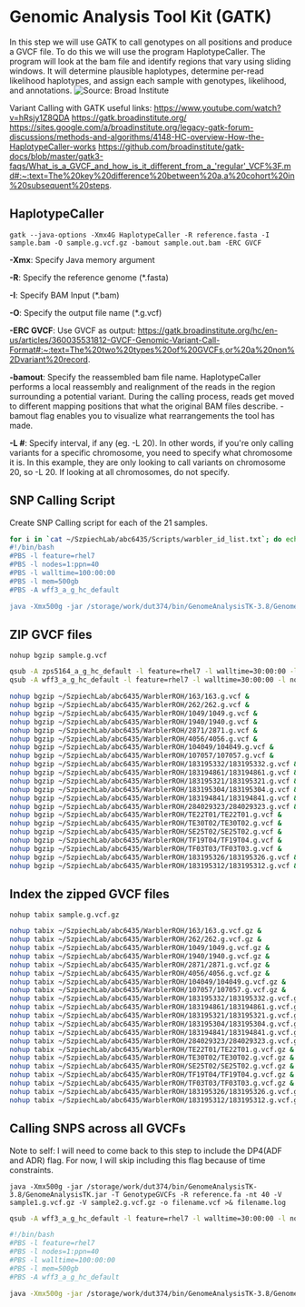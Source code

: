 
# Genomic Analysis Tool Kit (GATK)
In this step we will use GATK to call genotypes on all positions and produce a GVCF file. To do this we will use the program HaplotypeCaller. The program will look at the bam file and identify regions that vary using sliding windows. It will determine plausible haplotypes, determine per-read likelihood haplotypes, and assign each sample with genotypes, likelihood, and annotations. 
![Source: Broad Institute](https://us.v-cdn.net/5019796/uploads/FileUpload/a4/5ac06fc8af4b1b0c474f03e45f9017.png)

Variant Calling with GATK useful links:
https://www.youtube.com/watch?v=hRsjy1Z8QDA
https://gatk.broadinstitute.org/ 
https://sites.google.com/a/broadinstitute.org/legacy-gatk-forum-discussions/methods-and-algorithms/4148-HC-overview-How-the-HaplotypeCaller-works
https://github.com/broadinstitute/gatk-docs/blob/master/gatk3-faqs/What_is_a_GVCF_and_how_is_it_different_from_a_'regular'_VCF%3F.md#:~:text=The%20key%20difference%20between%20a,a%20cohort%20in%20subsequent%20steps.

## HaplotypeCaller 
`gatk --java-options -Xmx4G HaplotypeCaller -R reference.fasta -I sample.bam -O sample.g.vcf.gz -bamout sample.out.bam -ERC GVCF`

**-Xmx**: Specify Java memory argument

**-R**: Specify the reference genome (*.fasta)

**-I**: Specify BAM Input (*.bam)

**-O**: Specify the output file name (*.g.vcf)

**-ERC GVCF**: Use GVCF as output: https://gatk.broadinstitute.org/hc/en-us/articles/360035531812-GVCF-Genomic-Variant-Call-Format#:~:text=The%20two%20types%20of%20GVCFs,or%20a%20non%2Dvariant%20record.

**-bamout**: Specify the reassembled bam file name. HaplotypeCaller performs a local reassembly and realignment of the reads in the region surrounding a potential variant. During the calling process, reads get moved to different mapping positions that what the original BAM files describe. -bamout flag enables you to visualize what rearrangements the tool has made.

**-L #**: Specify interval, if any (eg. -L 20). In other words, if you're only calling variants for a specific chromosome, you need to specify what chromosome it is. In this example, they are only looking to call variants on chromosome 20, so -L 20. If looking at all chromosomes, do not specify. 

## SNP Calling Script
Create SNP Calling script for each of the 21 samples. 

```bash
for i in `cat ~/SzpiechLab/abc6435/Scripts/warbler_id_list.txt`; do echo "
#!/bin/bash
#PBS -l feature=rhel7
#PBS -l nodes=1:ppn=40
#PBS -l walltime=100:00:00
#PBS -l mem=500gb
#PBS -A wff3_a_g_hc_default

java -Xmx500g -jar /storage/work/dut374/bin/GenomeAnalysisTK-3.8/GenomeAnalysisTK.jar -T HaplotypeCaller -R /gpfs/group/dut374/default/mywa_genome_2/final_assembly/mywagenomev2.1.fa -I ~/SzpiechLab/abc6435/WarblerROH/${i}/${i}_marked.bam -nct 40 --emitRefConfidence GVCF -o ~/SzpiechLab/abc6435/WarblerROH/${i}/${i}.g.vcf >& ~/SzpiechLab/abc6435/WarblerROH/${i}/${i}gvcf.log" >> ~/SzpiechLab/abc6435/WarblerROH/${i}/${i}snpcall.bash; done
```
## ZIP GVCF files
`nohup bgzip sample.g.vcf`
```bash
qsub -A zps5164_a_g_hc_default -l feature=rhel7 -l walltime=30:00:00 -l nodes=1:ppn=1 -l mem=500gb -I
qsub -A wff3_a_g_hc_default -l feature=rhel7 -l walltime=30:00:00 -l nodes=1:ppn=20 -l mem=200gb -I

nohup bgzip ~/SzpiechLab/abc6435/WarblerROH/163/163.g.vcf &
nohup bgzip ~/SzpiechLab/abc6435/WarblerROH/262/262.g.vcf &
nohup bgzip ~/SzpiechLab/abc6435/WarblerROH/1049/1049.g.vcf &
nohup bgzip ~/SzpiechLab/abc6435/WarblerROH/1940/1940.g.vcf &
nohup bgzip ~/SzpiechLab/abc6435/WarblerROH/2871/2871.g.vcf &
nohup bgzip ~/SzpiechLab/abc6435/WarblerROH/4056/4056.g.vcf &
nohup bgzip ~/SzpiechLab/abc6435/WarblerROH/104049/104049.g.vcf &
nohup bgzip ~/SzpiechLab/abc6435/WarblerROH/107057/107057.g.vcf &
nohup bgzip ~/SzpiechLab/abc6435/WarblerROH/183195332/183195332.g.vcf &
nohup bgzip ~/SzpiechLab/abc6435/WarblerROH/183194861/183194861.g.vcf &
nohup bgzip ~/SzpiechLab/abc6435/WarblerROH/183195321/183195321.g.vcf &
nohup bgzip ~/SzpiechLab/abc6435/WarblerROH/183195304/183195304.g.vcf &
nohup bgzip ~/SzpiechLab/abc6435/WarblerROH/183194841/183194841.g.vcf &
nohup bgzip ~/SzpiechLab/abc6435/WarblerROH/284029323/284029323.g.vcf &
nohup bgzip ~/SzpiechLab/abc6435/WarblerROH/TE22T01/TE22T01.g.vcf &
nohup bgzip ~/SzpiechLab/abc6435/WarblerROH/TE30T02/TE30T02.g.vcf &
nohup bgzip ~/SzpiechLab/abc6435/WarblerROH/SE25T02/SE25T02.g.vcf &
nohup bgzip ~/SzpiechLab/abc6435/WarblerROH/TF19T04/TF19T04.g.vcf &
nohup bgzip ~/SzpiechLab/abc6435/WarblerROH/TF03T03/TF03T03.g.vcf &
nohup bgzip ~/SzpiechLab/abc6435/WarblerROH/183195326/183195326.g.vcf &
nohup bgzip ~/SzpiechLab/abc6435/WarblerROH/183195312/183195312.g.vcf &

```
## Index the zipped GVCF files
`nohup tabix sample.g.vcf.gz`
```bash
nohup tabix ~/SzpiechLab/abc6435/WarblerROH/163/163.g.vcf.gz &
nohup tabix ~/SzpiechLab/abc6435/WarblerROH/262/262.g.vcf.gz &
nohup tabix ~/SzpiechLab/abc6435/WarblerROH/1049/1049.g.vcf.gz &
nohup tabix ~/SzpiechLab/abc6435/WarblerROH/1940/1940.g.vcf.gz &
nohup tabix ~/SzpiechLab/abc6435/WarblerROH/2871/2871.g.vcf.gz &
nohup tabix ~/SzpiechLab/abc6435/WarblerROH/4056/4056.g.vcf.gz &
nohup tabix ~/SzpiechLab/abc6435/WarblerROH/104049/104049.g.vcf.gz &
nohup tabix ~/SzpiechLab/abc6435/WarblerROH/107057/107057.g.vcf.gz &
nohup tabix ~/SzpiechLab/abc6435/WarblerROH/183195332/183195332.g.vcf.gz &
nohup tabix ~/SzpiechLab/abc6435/WarblerROH/183194861/183194861.g.vcf.gz &
nohup tabix ~/SzpiechLab/abc6435/WarblerROH/183195321/183195321.g.vcf.gz &
nohup tabix ~/SzpiechLab/abc6435/WarblerROH/183195304/183195304.g.vcf.gz &
nohup tabix ~/SzpiechLab/abc6435/WarblerROH/183194841/183194841.g.vcf.gz &
nohup tabix ~/SzpiechLab/abc6435/WarblerROH/284029323/284029323.g.vcf.gz &
nohup tabix ~/SzpiechLab/abc6435/WarblerROH/TE22T01/TE22T01.g.vcf.gz &
nohup tabix ~/SzpiechLab/abc6435/WarblerROH/TE30T02/TE30T02.g.vcf.gz &
nohup tabix ~/SzpiechLab/abc6435/WarblerROH/SE25T02/SE25T02.g.vcf.gz &
nohup tabix ~/SzpiechLab/abc6435/WarblerROH/TF19T04/TF19T04.g.vcf.gz &
nohup tabix ~/SzpiechLab/abc6435/WarblerROH/TF03T03/TF03T03.g.vcf.gz &
nohup tabix ~/SzpiechLab/abc6435/WarblerROH/183195326/183195326.g.vcf.gz &
nohup tabix ~/SzpiechLab/abc6435/WarblerROH/183195312/183195312.g.vcf.gz &
```
## Calling SNPS across all GVCFs
Note to self: I will need to come back to this step to include the DP4(ADF and ADR) flag. For now, I will skip including this flag because of time constraints. 

`java -Xmx500g -jar /storage/work/dut374/bin/GenomeAnalysisTK-3.8/GenomeAnalysisTK.jar -T GenotypeGVCFs -R reference.fa -nt 40 -V sample1.g.vcf.gz -V sample2.g.vcf.gz -o filename.vcf >& filename.log`

```bash
qsub -A wff3_a_g_hc_default -l feature=rhel7 -l walltime=30:00:00 -l nodes=1:ppn=40 -l mem=500gb -I

#!/bin/bash
#PBS -l feature=rhel7
#PBS -l nodes=1:ppn=40
#PBS -l walltime=100:00:00
#PBS -l mem=500gb
#PBS -A wff3_a_g_hc_default

java -Xmx500g -jar /storage/work/dut374/bin/GenomeAnalysisTK-3.8/GenomeAnalysisTK.jar -T GenotypeGVCFs -R /gpfs/group/dut374/default/mywa_genome_2/final_assembly/mywagenomev2.1.fa -nt 40 -V /storage/home/abc6435/SzpiechLab/abc6435/WarblerROH/163/163.g.vcf.gz -V /storage/home/abc6435/SzpiechLab/abc6435/WarblerROH/262/262.g.vcf.gz -V /storage/home/abc6435/SzpiechLab/abc6435/WarblerROH/1049/1049.g.vcf.gz -V /storage/home/abc6435/SzpiechLab/abc6435/WarblerROH/1940/1940.g.vcf.gz -V /storage/home/abc6435/SzpiechLab/abc6435/WarblerROH/2871/2871.g.vcf.gz -V /storage/home/abc6435/SzpiechLab/abc6435/WarblerROH/4056/4056.g.vcf.gz -V /storage/home/abc6435/SzpiechLab/abc6435/WarblerROH/104049/104049.g.vcf.gz -V /storage/home/abc6435/SzpiechLab/abc6435/WarblerROH/107057/107057.g.vcf.gz -V /storage/home/abc6435/SzpiechLab/abc6435/WarblerROH/183195332/183195332.g.vcf.gz -V /storage/home/abc6435/SzpiechLab/abc6435/WarblerROH/183194861/183194861.g.vcf.gz -V /storage/home/abc6435/SzpiechLab/abc6435/WarblerROH/183195321/183195321.g.vcf.gz -V /storage/home/abc6435/SzpiechLab/abc6435/WarblerROH/183195304/183195304.g.vcf.gz -V /storage/home/abc6435/SzpiechLab/abc6435/WarblerROH/183194841/183194841.g.vcf.gz -V /storage/home/abc6435/SzpiechLab/abc6435/WarblerROH/284029323/284029323.g.vcf.gz -V /storage/home/abc6435/SzpiechLab/abc6435/WarblerROH/TE22T01/TE22T01.g.vcf.gz -V /storage/home/abc6435/SzpiechLab/abc6435/WarblerROH/TE30T02/TE30T02.g.vcf.gz -V /storage/home/abc6435/SzpiechLab/abc6435/WarblerROH/SE25T02/SE25T02.g.vcf.gz -V /storage/home/abc6435/SzpiechLab/abc6435/WarblerROH/TF19T04/TF19T04.g.vcf.gz -V /storage/home/abc6435/SzpiechLab/abc6435/WarblerROH/TF03T03/TF03T03.g.vcf.gz -V /storage/home/abc6435/SzpiechLab/abc6435/WarblerROH/183195326/183195326.g.vcf.gz -V /storage/home/abc6435/SzpiechLab/abc6435/WarblerROH/183195312/183195312.g.vcf.gz -o /storage/home/abc6435/SzpiechLab/abc6435/WarblerROH/Setophaga.vcf >& /storage/home/abc6435/SzpiechLab/abc6435/WarblerROH/varcall.log
```


